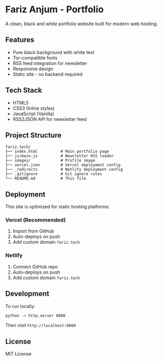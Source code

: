 # Fariz Anjum - Portfolio

A clean, black and white portfolio website built for modern web hosting.

## Features

- Pure black background with white text
- Tor-compatible fonts
- RSS feed integration for newsletter
- Responsive design
- Static site - no backend required

## Tech Stack

- HTML5
- CSS3 (Inline styles)
- JavaScript (Vanilla)
- RSS2JSON API for newsletter feed

## Project Structure

```
fariz.tech/
├── index.html          # Main portfolio page
├── js/main.js          # Newsletter RSS loader
├── images/             # Profile image
├── vercel.json         # Vercel deployment config
├── _redirects          # Netlify deployment config
├── .gitignore          # Git ignore rules
└── README.md           # This file
```

## Deployment

This site is optimized for static hosting platforms:

### Vercel (Recommended)
1. Import from GitHub
2. Auto-deploys on push
3. Add custom domain `fariz.tech`

### Netlify
1. Connect GitHub repo
2. Auto-deploys on push
3. Add custom domain `fariz.tech`

## Development

To run locally:
```bash
python -m http.server 8000
```

Then visit `http://localhost:8000`

## License

MIT License
